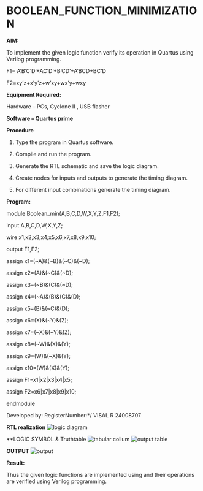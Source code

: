 # BOOLEAN_FUNCTION_MINIMIZATION

**AIM:**

To implement the given logic function verify its operation in Quartus using Verilog programming.

F1= A’B’C’D’+AC’D’+B’CD’+A’BCD+BC’D 

F2=xy’z+x’y’z+w’xy+wx’y+wxy

**Equipment Required:**

Hardware – PCs, Cyclone II , USB flasher

**Software – Quartus prime**


**Procedure**

1.	Type the program in Quartus software.

2.	Compile and run the program.

3.	Generate the RTL schematic and save the logic diagram.

4.	Create nodes for inputs and outputs to generate the timing diagram.

5.	For different input combinations generate the timing diagram.


**Program:**

module Boolean_min(A,B,C,D,W,X,Y,Z,F1,F2);

input A,B,C,D,W,X,Y,Z;

wire x1,x2,x3,x4,x5,x6,x7,x8,x9,x10;

output F1,F2;

assign x1=(~A)&(~B)&(~C)&(~D);

assign x2=(A)&(~C)&(~D);

assign x3=(~B)&(C)&(~D);

assign x4=(~A)&(B)&(C)&(D);

assign x5=(B)&(~C)&(D);

assign x6=(X)&(~Y)&(Z);

assign x7=(~X)&(~Y)&(Z);

assign x8=(~W)&(X)&(Y);

assign x9=(W)&(~X)&(Y);

assign x10=(W)&(X)&(Y);

assign F1=x1|x2|x3|x4|x5;

assign F2=x6|x7|x8|x9|x10;

endmodule

Developed by: RegisterNumber:*/ VISAL R    24008707


**RTL realization**
![logic diagram](https://github.com/user-attachments/assets/b1649a3d-5a12-4de4-81e6-b8f82a1c3dd9)

**LOGIC SYMBOL & Truthtable
![tabular collum](https://github.com/user-attachments/assets/569793be-c7e0-4f9a-ae86-79ce0451109d)
![output table](https://github.com/user-attachments/assets/0fec166c-9abc-4c7b-a190-254f734e594f)

**OUTPUT**
![output](https://github.com/user-attachments/assets/e62d591c-0bfb-4ceb-8a2e-ee78a37dbba8)

**Result:**

Thus the given logic functions are implemented using and their operations are verified using Verilog programming.

